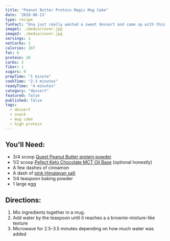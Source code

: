 ```yaml
---
title: "Peanut Butter Protein Magic Mug Cake"
date: '2018-08-23'
type: recipe
funFact: "Una just really wanted a sweet dessert and came up with this one"
image1: ./media/cover.jpg
image2: ./media/cover.jpg
servings: 1
netCarbs: 1
calories: 207
fat: 6
protein: 26
carbs: 2
fiber: 1
sugars: 0
prepTime: "1 minute"
cookTime: "2-3 minutes"
readyTime: "4 minutes"
category: "dessert"
featured: false
published: false
tags:
  - dessert
  - snack
  - mug cake
  - high protein
---
```


## You'll Need:

- 3/4 scoop [Quest Peanut Butter protein powder](https://amzn.to/2MJEq39)
- 1/2 scoop [Pefect Keto Chocolate MCT Oil Base](https://amzn.to/2BE0UhR) (optional honestly)
- A few dashes of cinnamon
- A dash of [pink Himalayan salt](https://amzn.to/2BFOE0e)
- 1/4 teaspoon baking powder
- 1 large egg

## Directions:

1. Mix ingredients together in a mug.
2. Add water by the teaspoon until it reaches a a brownie-mixture-like texture 
3. Microwave for 2.5-3.5 minutes depending on how much water was added